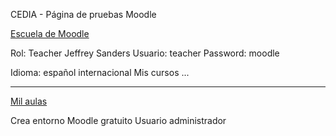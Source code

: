 CEDIA - Página de pruebas Moodle

[Escuela de Moodle](https://school.moodledemo.net/)

Rol: Teacher
Jeffrey Sanders
Usuario: teacher
Password: moodle

Idioma: español internacional
Mis cursos ... 

---

[Mil aulas](https://www.milaulas.com/)

Crea entorno Moodle gratuito
Usuario administrador
